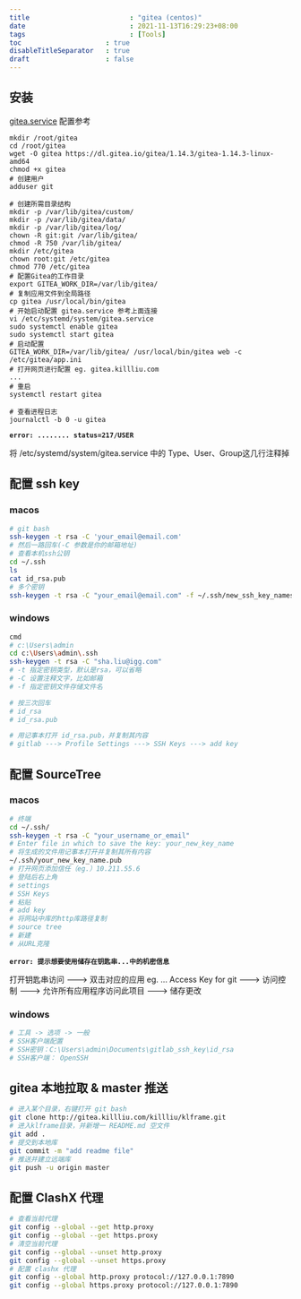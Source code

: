 ```yaml
---
title       			      : "gitea (centos)"
date        			      : 2021-11-13T16:29:23+08:00
tags        			      : [Tools]
toc                     : true
disableTitleSeparator   : true
draft                   : false
---
```


## 安装

[gitea.service](https://github.com/go-gitea/gitea/blob/main/contrib/systemd/gitea.service) 配置参考

```shell
mkdir /root/gitea
cd /root/gitea
wget -O gitea https://dl.gitea.io/gitea/1.14.3/gitea-1.14.3-linux-amd64
chmod +x gitea
# 创建用户
adduser git
   
# 创建所需目录结构
mkdir -p /var/lib/gitea/custom/
mkdir -p /var/lib/gitea/data/
mkdir -p /var/lib/gitea/log/
chown -R git:git /var/lib/gitea/
chmod -R 750 /var/lib/gitea/
mkdir /etc/gitea
chown root:git /etc/gitea
chmod 770 /etc/gitea
# 配置Gitea的工作目录 
export GITEA_WORK_DIR=/var/lib/gitea/
# 复制应用文件到全局路径
cp gitea /usr/local/bin/gitea
# 开始启动配置 gitea.service 参考上面连接
vi /etc/systemd/system/gitea.service
sudo systemctl enable gitea
sudo systemctl start gitea
# 启动配置
GITEA_WORK_DIR=/var/lib/gitea/ /usr/local/bin/gitea web -c /etc/gitea/app.ini
# 打开网页进行配置 eg. gitea.killliu.com
...
# 重启
systemctl restart gitea

# 查看进程日志
journalctl -b 0 -u gitea
```

**`error: ........ status=217/USER`**

将 /etc/systemd/system/gitea.service 中的 Type、User、Group这几行注释掉

## 配置 ssh key

### macos

```sh
# git bash
ssh-keygen -t rsa -C 'your_email@email.com'
# 然后一路回车(-C 参数是你的邮箱地址)
# 查看本机ssh公钥
cd ~/.ssh
ls
cat id_rsa.pub
# 多个密钥
ssh-keygen -t rsa -C "your_email@email.com" -f ~/.ssh/new_ssh_key_names
```

### windows

```sh
cmd
# c:\Users\admin
cd c:\Users\admin\.ssh
ssh-keygen -t rsa -C "sha.liu@igg.com"
# -t 指定密钥类型，默认是rsa，可以省略
# -C 设置注释文字，比如邮箱
# -f 指定密钥文件存储文件名

# 按三次回车
# id_rsa
# id_rsa.pub

# 用记事本打开 id_rsa.pub，并复制其内容
# gitlab ---> Profile Settings ---> SSH Keys ---> add key
```

## 配置 SourceTree

### macos

```sh
# 终端 
cd ~/.ssh/
ssh-keygen -t rsa -C "your_username_or_email"
# Enter file in which to save the key: your_new_key_name
# 将生成的文件用记事本打开并复制其所有内容 
~/.ssh/your_new_key_name.pub
# 打开网页添加信任（eg.）10.211.55.6
# 登陆后右上角
# settings
# SSH Keys
# 粘贴
# add key
# 将网站中库的http库路径复制
# source tree
# 新建
# 从URL克隆
```

**`error: 提示想要使用储存在钥匙串...中的机密信息`**

打开钥匙串访问 ---> 双击对应的应用 eg. ... Access Key for  git ---> 访问控制 ---> 允许所有应用程序访问此项目 ---> 储存更改

### windows

```sh
# 工具 -> 选项 -> 一般 
# SSH客户端配置
# SSH密钥：C:\Users\admin\Documents\gitlab_ssh_key\id_rsa
# SSH客户端： OpenSSH
```

## gitea 本地拉取 & master 推送

```sh
# 进入某个目录，右键打开 git bash
git clone http://gitea.killliu.com/killliu/klframe.git
# 进入klframe目录，并新增一 README.md 空文件
git add .
# 提交到本地库
git commit -m "add readme file"
# 推送并建立远端库
git push -u origin master
```

## 配置 ClashX 代理

```sh
# 查看当前代理
git config --global --get http.proxy
git config --global --get https.proxy
# 清空当前代理
git config --global --unset http.proxy
git config --global --unset https.proxy
# 配置 clashx 代理
git config --global http.proxy protocol://127.0.0.1:7890
git config --global https.proxy protocol://127.0.0.1:7890
```
